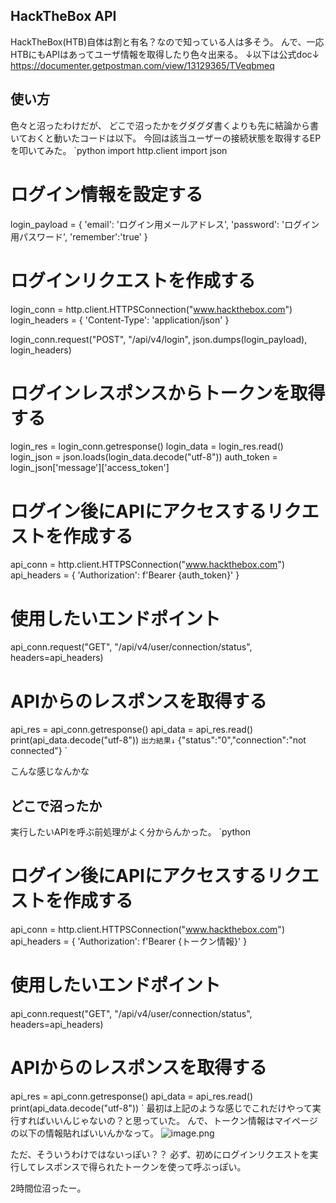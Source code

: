 <!--
title:   HackTheBox v4 APIの基本的な使い方
tags:    API,HackTheBox,Python,htb
id:      fbdfa9228ddab35a6b3c
private: false
-->
## HackTheBox API
HackTheBox(HTB)自体は割と有名？なので知っている人は多そう。
んで、一応HTBにもAPIはあってユーザ情報を取得したり色々出来る。
↓以下は公式doc↓
https://documenter.getpostman.com/view/13129365/TVeqbmeq

## 使い方
色々と沼ったわけだが、
どこで沼ったかをグダグダ書くよりも先に結論から書いておくと動いたコードは以下。
今回は該当ユーザーの接続状態を取得するEPを叩いてみた。
`python
import http.client
import json

# ログイン情報を設定する
login_payload = {
    'email': 'ログイン用メールアドレス',
    'password': 'ログイン用パスワード',
    'remember':'true'
}

# ログインリクエストを作成する
login_conn = http.client.HTTPSConnection("www.hackthebox.com")
login_headers = {
    'Content-Type': 'application/json'
}

login_conn.request("POST", "/api/v4/login", json.dumps(login_payload), login_headers)

# ログインレスポンスからトークンを取得する
login_res = login_conn.getresponse()
login_data = login_res.read()
login_json = json.loads(login_data.decode("utf-8"))
auth_token = login_json['message']['access_token']

# ログイン後にAPIにアクセスするリクエストを作成する
api_conn = http.client.HTTPSConnection("www.hackthebox.com")
api_headers = {
    'Authorization': f'Bearer {auth_token}'
}

# 使用したいエンドポイント
api_conn.request("GET", "/api/v4/user/connection/status", headers=api_headers)

# APIからのレスポンスを取得する
api_res = api_conn.getresponse()
api_data = api_res.read()
print(api_data.decode("utf-8"))
`
出力結果↓
`
{"status":"0","connection":"not connected"}
`

こんな感じなんかな

## どこで沼ったか
実行したいAPIを呼ぶ前処理がよく分からんかった。
`python
# ログイン後にAPIにアクセスするリクエストを作成する
api_conn = http.client.HTTPSConnection("www.hackthebox.com")
api_headers = {
    'Authorization': f'Bearer {トークン情報}'
}

# 使用したいエンドポイント
api_conn.request("GET", "/api/v4/user/connection/status", headers=api_headers)

# APIからのレスポンスを取得する
api_res = api_conn.getresponse()
api_data = api_res.read()
print(api_data.decode("utf-8"))
`
最初は上記のような感じでこれだけやって実行すればいいんじゃないの？と思っていた。
んで、トークン情報はマイページの以下の情報貼ればいいんかなって。
![image.png](https://qiita-image-store.s3.ap-northeast-1.amazonaws.com/0/3355973/e374792c-edb1-4663-1c60-f1a40f4d839b.png)

ただ、そういうわけではないっぽい？？
必ず、初めにログインリクエストを実行してレスポンスで得られたトークンを使って呼ぶっぽい。

2時間位沼ったー。